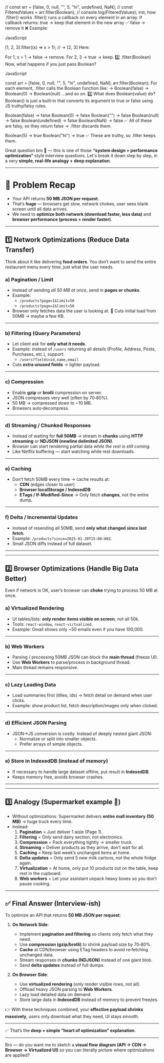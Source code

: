 // const arr = [false, 0, null, "", 5, "hi", undefined, NaN];
// const FilteredValues = arr.filter(Boolean);
// console.log(FilteredValues);
irst, how .filter() works
.filter() runs a callback on every element in an array.
If callback returns:
true → keep that element in the new array ✅
false → remove it ❌
Example:

JavaScript

[1, 2, 3].filter((x) => x > 1);
// → [2, 3]
Here:

For 1, x > 1 → false → remove.
For 2, 3 → true → keep.
2️⃣ .filter(Boolean)
Now, what happens if you just pass Boolean?

JavaScript

const arr = [false, 0, null, "", 5, "hi", undefined, NaN];
arr.filter(Boolean);
For each element, .filter calls the Boolean function like:
→ Boolean(false)
→ Boolean(0)
→ Boolean(null)
…and so on.
3️⃣ What does Boolean(value) do?
Boolean() is just a built‑in that converts its argument to true or false using JS truthy/falsy rules.

Boolean(false) → false
Boolean(0) → false
Boolean("") → false
Boolean(null) → false
Boolean(undefined) → false
Boolean(NaN) → false
✅ All of these are falsy, so they return false → .filter discards them.

Boolean(5) → true
Boolean("hi") → true
✅ These are truthy, so .filter keeps them.

Great question bro 🙌 — this is one of those **“system design + performance optimization”** style interview questions. Let's break it down step by step, in a very **simple, real‑life analogy + deep explanation**.

---

# 🧠 Problem Recap

- Your API returns **50 MB JSON per request**.
- That’s **huge** — browsers get slow, network chokes, user sees blank screen until all data arrives.
- We need to **optimize both network (download faster, less data)** and **browser performance (process + render faster)**.

---

## 1️⃣ **Network Optimizations (Reduce Data Transfer)**

Think about it like delivering **food orders**. You don’t want to send the entire restaurant menu every time, just what the user needs.

### a) **Pagination / Limit**

- Instead of sending _all 50 MB at once_, send in **pages or chunks**.
- Example:
  - `/products?page=1&limit=50`
  - `/products?page=2&limit=50`
- Browser only fetches data the user is looking at.
  🔹 Cuts initial load from 50MB → maybe a few KB.

---

### b) **Filtering (Query Parameters)**

- Let client ask for **only what it needs**.
- Example: instead of `/users` returning all details (Profile, Address, Posts, Purchases, etc.), support:
  - `/users?fields=id,name,email`
- Cuts **extra unused fields** → lighter payload.

---

### c) **Compression**

- Enable **gzip** or **brotli** compression on server.
- JSON compresses very well (often by 70‑80%).
- 50 MB → compressed down to ~10 MB.
- Browsers auto‑decompress.

---

### d) **Streaming / Chunked Responses**

- Instead of waiting for **full 50MB** → stream in **chunks** using **HTTP streaming** or **NDJSON (newline delimited JSON)**.
- Browser can start rendering partial data _while the rest is still coming_.
- Like Netflix buffering — start watching while rest downloads.

---

### e) **Caching**

- Don’t fetch 50MB every time → cache results at:
  - **CDN** (edges closer to user)
  - **Browser localStorage / IndexedDB**
  - **ETags / If‑Modified-Since** → Only fetch **changes**, not the entire dump.

---

### f) **Delta / Incremental Updates**

- Instead of resending all 50MB, send **only what changed since last fetch**.
- Example: `/products?since=2025-01-20T15:00:00Z`.
- Small JSON diffs instead of full dataset.

---

---

## 2️⃣ **Browser Optimizations (Handle Big Data Better)**

Even if network is OK, user’s browser can **choke** trying to process 50 MB at once.

### a) **Virtualized Rendering**

- UI tables/lists: **only render items visible on screen**, not all 50k.
- Tools: `react-window`, `react-virtualized`.
- Example: Gmail shows only ~50 emails even if you have 100,000.

---

### b) **Web Workers**

- Parsing / processing 50MB JSON can block the **main thread** (freeze UI).
- Use **Web Workers** to parse/process in background thread.
- Main thread remains responsive.

---

### c) **Lazy Loading Data**

- Load summaries first (titles, ids) → fetch detail on demand when user clicks.
- Example: show product list, fetch description/images only when clicked.

---

### d) **Efficient JSON Parsing**

- JSON→JS conversion is costly. Instead of deeply nested giant JSON:
  - Normalize or split into smaller objects.
  - Prefer arrays of simple objects.

---

### e) **Store in IndexedDB (instead of memory)**

- If necessary to handle large dataset offline, put result in **IndexedDB**.
- Keeps memory free, avoids browser crashes.

---

---

## 3️⃣ **Analogy (Supermarket example 🛒)**

- Without optimizations: Supermarket delivers **entire mall inventory (50 MB)** → huge truck every time.
- Instead:
  1. **Pagination** = Just deliver 1 aisle (Page 1).
  2. **Filtering** = Only send dairy section, not electronics.
  3. **Compression** = Pack everything tightly → smaller truck.
  4. **Streaming** = Deliver products as they arrive, don’t wait for all.
  5. **Caching** = Keep last week’s unchanged items at home.
  6. **Delta updates** = Only send 5 new milk cartons, not the whole fridge again.
  7. **Virtualization** = At home, only put 10 products out on the table, keep rest in the cupboard.
  8. **Web workers** = Let your assistant unpack heavy boxes so you don’t pause cooking.

---

## ✅ Final Answer (Interview‑ish)

To optimize an API that returns **50 MB JSON per request**:

1. **On Network Side**:

   - Implement **pagination and filtering** so clients only fetch what they need.
   - Use **compression (gzip/brotli)** to shrink payload size by 70‑80%.
   - **Cache** at CDN/browser using ETag headers to avoid re‑fetching unchanged data.
   - Stream responses in **chunks (NDJSON)** instead of one giant blob.
   - Send **delta updates** instead of full dumps.

2. **On Browser Side**:
   - Use **virtualized rendering** (only render visible rows, not all).
   - Offload heavy JSON parsing to **Web Workers**.
   - Lazy load detailed data on demand.
   - Store large data in **IndexedDB** instead of memory to prevent freezes.

👉 With these techniques combined, your **effective payload shrinks massively**, users only download what they need, UI stays smooth.

---

✅ That’s the **deep + simple “heart of optimization” explanation**.

---

Bro — do you want me to sketch a **visual flow diagram (API → CDN → Browser → Virtualized UI)** so you can literally picture where optimizations are applied?
